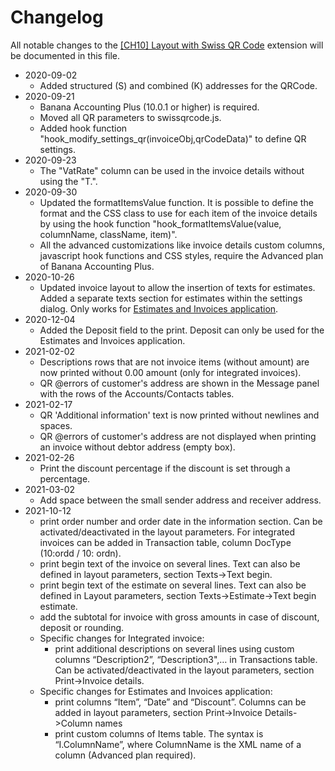 # Changelog

All notable changes to the [[CH10] Layout with Swiss QR Code](https://www.banana.ch/apps/en/node/9338) extension will be documented in this file.

* 2020-09-02
	* Added structured (S) and combined (K) addresses for the QRCode.
* 2020-09-21
	* Banana Accounting Plus (10.0.1 or higher) is required.
	* Moved all QR parameters to swissqrcode.js.
	* Added hook function "hook_modify_settings_qr(invoiceObj,qrCodeData)" to define QR settings.
* 2020-09-23
	* The "VatRate" column can be used in the invoice details without using the "T.".
* 2020-09-30
	* Updated the formatItemsValue function. It is possible to define the format and the CSS class to use for each item of the invoice details by using the hook function "hook_formatItemsValue(value, columnName, className, item)".
	* All the advanced customizations like invoice details custom columns, javascript hook functions and CSS styles, require the Advanced plan of Banana Accounting Plus.
* 2020-10-26
	* Updated invoice layout to allow the insertion of texts for estimates. Added a separate texts section for estimates within the settings dialog. Only works for [Estimates and Invoices application](https://www.banana.ch/doc/en/node/9752).
* 2020-12-04
	* Added the Deposit field to the print. Deposit can only be used for the Estimates and Invoices application.
* 2021-02-02
	* Descriptions rows that are not invoice items (without amount) are now printed without 0.00 amount (only for integrated invoices).
	* QR @errors of customer's address are shown in the Message panel with the rows of the Accounts/Contacts tables.
* 2021-02-17
	* QR 'Additional information' text is now printed without newlines and spaces.
	* QR @errors of customer's address are not displayed when printing an invoice without debtor address (empty box).
* 2021-02-26
	* Print the discount percentage if the discount is set through a percentage.
* 2021-03-02
	* Add space between the small sender address and receiver address.
* 2021-10-12
	* print order number and order date in the information section. Can be activated/deactivated in the layout parameters. For integrated invoices can be added in Transaction table, column DocType (10:ordd / 10: ordn).
	* print begin text of the invoice on several lines. Text can also be defined in layout parameters, section Texts->Text begin.
	* print begin text of the estimate on several lines. Text can also be defined in Layout parameters, section Texts->Estimate->Text begin estimate.
	* add the subtotal for invoice with gross amounts in case of discount, deposit or rounding.
	* Specific changes for Integrated invoice:
		* print additional descriptions on several lines using custom columns “Description2”, “Description3",… in Transactions table. Can be activated/deactivated in the layout parameters, section Print->Invoice details.   
	* Specific changes for Estimates and Invoices application:
		* print columns “Item”, “Date” and “Discount”. Columns can be added in layout parameters, section Print->Invoice Details->Column names
		* print custom columns of Items table. The syntax is “I.ColumnName”, where ColumnName is the XML name of a column (Advanced plan required).  
